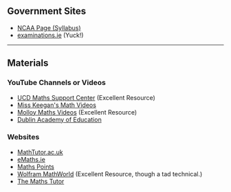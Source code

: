 ## Government Sites
* [NCAA Page (Syllabus)](https://ncca.ie/en/resources/lc-mathematics-syllabus/)
* [examinations.ie](https://www.examinations.ie) (Yuck!)

---

## Materials

### YouTube Channels or Videos
* [UCD Maths Support Center](https://www.ucd.ie/msc/leavingcertificatevideos/) (Excellent Resource)
* [Miss Keegan's Math Videos](https://www.youtube.com/@misskeegansmathvideos6756/videos)
* [Molloy Maths Videos](https://www.molloymaths.com/) (Excellent Resource)
* [Dublin Academy of Education](https://www.youtube.com/@TheDublinAcademyofEducation/videos)

### Websites
* [MathTutor.ac.uk](http://www.mathtutor.ac.uk/)
* [eMaths.ie](http://www.emaths.ie/)
* [Maths Points](https://www.mathspoints.ie/)
* [Wolfram MathWorld](https://mathworld.wolfram.com/Root.html) (Excellent Resource, though a tad technical.)
* [The Maths Tutor](https://www.themathstutor.ie/)
